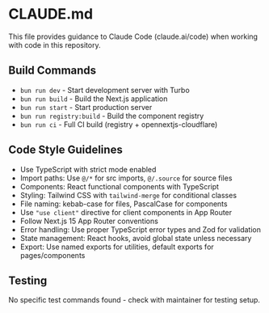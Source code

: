 # CLAUDE.md

This file provides guidance to Claude Code (claude.ai/code) when working with code in this repository.

## Build Commands
- `bun run dev` - Start development server with Turbo
- `bun run build` - Build the Next.js application  
- `bun run start` - Start production server
- `bun run registry:build` - Build the component registry
- `bun run ci` - Full CI build (registry + opennextjs-cloudflare)

## Code Style Guidelines
- Use TypeScript with strict mode enabled
- Import paths: Use `@/*` for src imports, `@/.source` for source files
- Components: React functional components with TypeScript
- Styling: Tailwind CSS with `tailwind-merge` for conditional classes
- File naming: kebab-case for files, PascalCase for components
- Use `"use client"` directive for client components in App Router
- Follow Next.js 15 App Router conventions
- Error handling: Use proper TypeScript error types and Zod for validation
- State management: React hooks, avoid global state unless necessary
- Export: Use named exports for utilities, default exports for pages/components

## Testing
No specific test commands found - check with maintainer for testing setup.